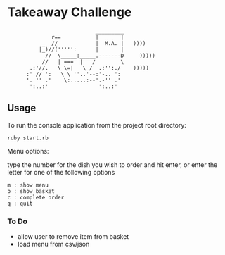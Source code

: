 Takeaway Challenge
==================
```
                            _________
              r==           |       |
           _  //            |  M.A. |   ))))
          |_)//(''''':      |       |
            //  \_____:_____.-------D     )))))
           //   | ===  |   /        \
       .:'//.   \ \=|   \ /  .:'':./    )))))
      :' // ':   \ \ ''..'--:'-.. ':
      '. '' .'    \:.....:--'.-'' .'
       ':..:'                ':..:'

 ```
## Usage

To run the console application from the project root directory:

    ruby start.rb

Menu options:

  type the number for the dish you wish to order and hit enter,
  or enter the letter for one of the following options

    m : show menu
    b : show basket
    c : complete order
    q : quit


### To Do

- allow user to remove item from basket
- load menu from csv/json
